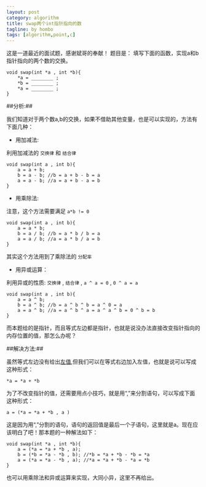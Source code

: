 ```yaml
---
layout: post
category: algorithm
title: swap两个int指针指向的数
tagline: by hombo
tags: [algorithm,point,c]
---
```

这是一道最近的面试题，感谢斌哥的奉献！
题目是： 填写下面的函数，实现a和b指针指向的两个数的交换。

    void swap(int *a , int *b){
        *a = ________ ;
        *b = ________ ;
        *a = ________ ;
    }

<!--more-->

##分析:##

我们知道对于两个数a,b的交换，如果不借助其他变量，也是可以实现的，方法有下面几种：

* 用加减法:

利用加减法的 `交换律` 和 `结合律`

    void swap(int a , int b){
        a = a + b;
        b = a - b; //b = a + b - b = a 
        a = a - b; //a = a + b - a = b
    }

* 用乘除法:

注意，这个方法需要满足 `a*b != 0` 

    void swap(int a , int b){
        a = a * b;
        b = a / b; //b = a * b / b = a 
        a = a / b; //a = a * b / a = b
    }

其实这个方法用到了乘除法的 `分配率`

 * 用异或运算：

利用异或的性质: `交换律` , `结合律`  , `a ^ a = 0` , `0 ^ a = a` 

    void swap(int a , int b){
        a = a ^ b;
        b = a ^ b; //b = a ^ b ^ b = a ^ 0 = a 
        a = a ^ b; //a = a ^ b ^ a = a ^ a ^ b = 0 ^ b = b
    }

而本题给的是指针，而且等式左边都是指针，也就是说没办法直接改变指针指向的内存位置的值，那怎么办呢？

##解决方法:##

虽然等式左边没有给出[左值](http://baike.baidu.com/view/836474.htm?fr=aladdin),但我们可以在等式右边加入左值，也就是说可以写成这种形式：

    *a = *a + *b

为了不改变指针的值，还需要用点小技巧，就是用“,”来分割语句，可以写成下面这种形式：

    a = (*a = *a + *b , a )

这是因为用“,”分割的语句，语句的返回值是最后一个子语句，这里就是a。现在应该明白了吧！那本题的一种解法如下：

    void swap(int *a , int *b){
        a = (*a = *a + *b , a);
        b = (*b = *a - *b , b); //*b = *a + *b - *b = *a 
        a = (*a = *a - *b , a); //*a = *a + *b - *a = *b
    }

也可以用乘除法和异或运算来实现，大同小异，这里不再给出。